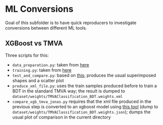 # ML Conversions

Goal of this subfolder is to have quick reproducers to investigate conversions between different ML tools.

## XGBoost vs TMVA

Three scripts for this:

- ```data_preparation.py```: taken from [here](https://root.cern/doc/master/tmva100__DataPreparation_8py.html)
- ```training.py```: taken from [here](https://root.cern/doc/master/tmva101__Training_8py.html)
- ```test_and_compare.py```: based on [this](https://root.cern/doc/master/tmva102__Testing_8py.html); produces the usual superimposed shapes and a scatter plot
- ```produce_xml_file.py```: uses the train samples produced before to train a BDT in the standard TMVA way; the result is dumped to ```dataset/weights/TMVAClassification_BDT.weights.xml```
- ```compare_xgb_tmva_jonas.py``` requires that the xml file produced in the previous step is converted to an xgboost model using [this tool](https://github.com/guitargeek/tmva-to-xgboost) (dump to ```dataset/weights/TMVAClassification_BDT.weights.json```); dumps the usual plot of comparison in the current directory
